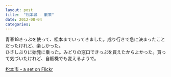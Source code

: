 ```yaml
---
layout: post
title:  "松本城 - 散策"
date: 2012-08-04
categories: 
---
```

青春18きっぷを使って、松本までいってきました。成り行きで急に決まったことだったけれど、楽しかった。  
ひさしぶりに始発に乗った。みどりの窓口できっぷを買えたからよかった。買って気づいたけれど、自販機でも変えるようで。  


[松本市 - a set on Flickr](http://www.flickr.com/photos/69810711@N06/sets/72157631402388864/ "松本市 - a set on Flickr")

